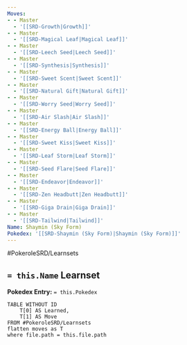 ```yaml
---
Moves:
- - Master
  - '[[SRD-Growth|Growth]]'
- - Master
  - '[[SRD-Magical Leaf|Magical Leaf]]'
- - Master
  - '[[SRD-Leech Seed|Leech Seed]]'
- - Master
  - '[[SRD-Synthesis|Synthesis]]'
- - Master
  - '[[SRD-Sweet Scent|Sweet Scent]]'
- - Master
  - '[[SRD-Natural Gift|Natural Gift]]'
- - Master
  - '[[SRD-Worry Seed|Worry Seed]]'
- - Master
  - '[[SRD-Air Slash|Air Slash]]'
- - Master
  - '[[SRD-Energy Ball|Energy Ball]]'
- - Master
  - '[[SRD-Sweet Kiss|Sweet Kiss]]'
- - Master
  - '[[SRD-Leaf Storm|Leaf Storm]]'
- - Master
  - '[[SRD-Seed Flare|Seed Flare]]'
- - Master
  - '[[SRD-Endeavor|Endeavor]]'
- - Master
  - '[[SRD-Zen Headbutt|Zen Headbutt]]'
- - Master
  - '[[SRD-Giga Drain|Giga Drain]]'
- - Master
  - '[[SRD-Tailwind|Tailwind]]'
Name: Shaymin (Sky Form)
Pokedex: '[[SRD-Shaymin (Sky Form)|Shaymin (Sky Form)]]'
---
```


#PokeroleSRD/Learnsets

## `= this.Name` Learnset

**Pokedex Entry:** `= this.Pokedex`

```dataview
TABLE WITHOUT ID
    T[0] AS Learned,
    T[1] AS Move
FROM #PokeroleSRD/Learnsets
flatten moves as T
where file.path = this.file.path
```
